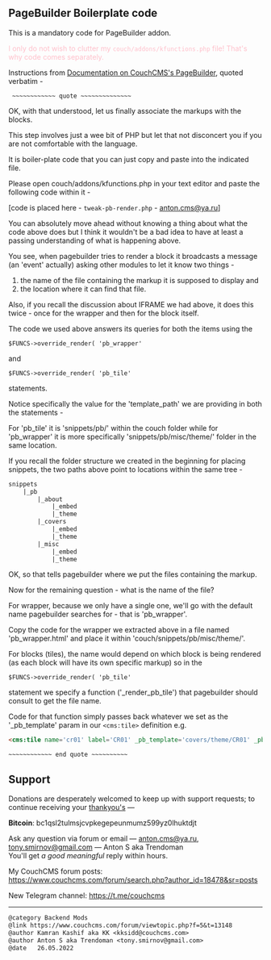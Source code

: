 ## PageBuilder Boilerplate code

This is a mandatory code for PageBuilder addon.

<span style="color:pink">I only do not wish to clutter my `couch/addons/kfunctions.php` file! That's why code comes separately.</span>

Instructions from [Documentation on CouchCMS's PageBuilder](https://www.couchcms.com/forum/viewtopic.php?f=5&t=13148), quoted verbatim -

` ~~~~~~~~~~~~ quote ~~~~~~~~~~~~~~`

OK, with that understood, let us finally associate the markups with the blocks.

This step involves just a wee bit of PHP but let that not disconcert you if you are not comfortable with the language.

It is boiler-plate code that you can just copy and paste into the indicated file.

Please open couch/addons/kfunctions.php in your text editor and paste the following code within it -

[code is placed here - `tweak-pb-render.php` - anton.cms@ya.ru]

You can absolutely move ahead without knowing a thing about what the code above does but I think it wouldn't be a bad idea to have at least a passing understanding of what is happening above.

You see, when pagebuilder tries to render a block it broadcasts a message (an 'event' actually) asking other modules to let it know two things -
1. the name of the file containing the markup it is supposed to display and
2. the location where it can find that file.

Also, if you recall the discussion about IFRAME we had above, it does this twice - once for the wrapper and then for the block itself.

The code we used above answers its queries for both the items using the
```
$FUNCS->override_render( 'pb_wrapper'
```
and
```
$FUNCS->override_render( 'pb_tile'
```
statements.

Notice specifically the value for the 'template_path' we are providing in both the statements -

For 'pb_tile' it is 'snippets/pb/' within the couch folder while for 'pb_wrapper' it is more specifically 'snippets/pb/misc/theme/' folder in the same location.

If you recall the folder structure we created in the beginning for placing snippets, the two paths above point to locations within the same tree -
```txt
snippets
    |_pb
        |_about
            |_embed
            |_theme
        |_covers
            |_embed
            |_theme
        |_misc
            |_embed
            |_theme
```

OK, so that tells pagebuilder where we put the files containing the markup.

Now for the remaining question - what is the name of the file?

For wrapper, because we only have a single one, we'll go with the default name pagebuilder searches for - that is 'pb_wrapper'.

Copy the code for the wrapper we extracted above in a file named 'pb_wrapper.html' and place it within 'couch/snippets/pb/misc/theme/'.

For blocks (tiles), the name would depend on which block is being rendered (as each block will have its own specific markup) so in the
```
$FUNCS->override_render( 'pb_tile'
```
statement we specify a function ('_render_pb_tile') that pagebuilder should consult to get the file name.

Code for that function simply passes back whatever we set as the '_pb_template' param in our `<cms:tile>` definition e.g.
```html
<cms:tile name='cr01' label='CR01' _pb_template='covers/theme/CR01' _pb_height='350'>
```

`~~~~~~~~~~~~ end quote ~~~~~~~~~~`

## Support

Donations are desperately welcomed to keep up with support requests; to continue receiving your [thankyou's](https://github.com/trendoman/Dignotas) &mdash;

**Bitcoin**: bc1qsl2tulmsjcvpkegepeunmumz599yz0lhuktdjt

Ask any question via forum or email &mdash; <anton.cms@ya.ru>, <tony.smirnov@gmail.com> &mdash; Anton S aka Trendoman<br>
You'll get *a good meaningful* reply within hours.

My CouchCMS forum posts: https://www.couchcms.com/forum/search.php?author_id=18478&sr=posts

New Telegram channel: https://t.me/couchcms

---

```txt
@category Backend Mods
@link https://www.couchcms.com/forum/viewtopic.php?f=5&t=13148
@author Kamran Kashif aka KK <kksidd@couchcms.com>
@author Anton S aka Trendoman <tony.smirnov@gmail.com>
@date   26.05.2022
```
